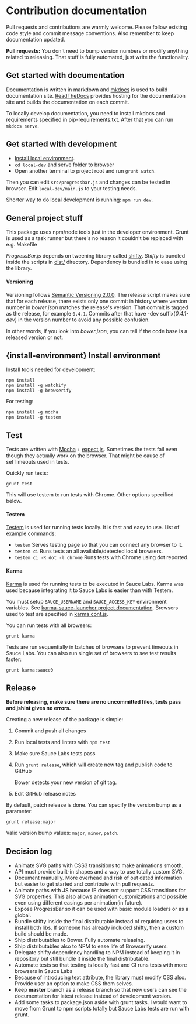 # Contribution documentation

Pull requests and contributions are warmly welcome.
Please follow existing code style and commit message conventions. Also remember to keep documentation
updated.

**Pull requests:** You don't need to bump version numbers or modify anything related to releasing. That stuff is fully automated, just write the functionality.

## Get started with documentation

Documentation is written in markdown and [mkdocs](https://github.com/mkdocs/mkdocs) is used
to build documentation site. [ReadTheDocs](https://readthedocs.org/projects/progressbarjs/)
provides hosting for the documentation site and builds the documentation on each
commit.

To locally develop documentation, you need to install mkdocs and requirements specified
in pip-requirements.txt. After that you can run `mkdocs serve`.

## Get started with development

* [Install local environment](#install-environment).
* `cd local-dev` and serve folder to browser
* Open another terminal to project root and run `grunt watch`.

Then you can edit `src/progressbar.js` and changes can be tested in browser.
Edit `local-dev/main.js` to your testing needs.

Shorter way to do local development is running: ```npm run dev```.

## General project stuff

This package uses npm/node tools just in the developer environment. Grunt is used as a task runner
but there's no reason it couldn't be replaced with e.g. Makefile

*ProgressBar.js* depends on tweening library called [shifty](https://github.com/jeremyckahn/shifty).
*Shifty* is bundled inside the scripts in [dist/](https://github.com/kimmobrunfeldt/progressbar.js/blob/master/dist) directory.
Dependency is bundled in to ease using the library.

#### Versioning

Versioning follows [Semantic Versioning 2.0.0](http://semver.org/). The release script makes sure
that for each release, there exists only one commit in history where version number in *bower.json*
matches the release's version. That commit is tagged as the release, for example `0.4.1`. Commits after that have -dev suffix(*0.4.1-dev*) in the version number to avoid any possible confusion.

In other words, if you look into *bower.json*, you can tell if the code base is a released version or not.


## {install-environment} Install environment

Install tools needed for development:

    npm install
    npm install -g watchify
    npm install -g browserify

For testing:

    npm install -g mocha
    npm install -g testem


## Test

Tests are written with [Mocha](http://mochajs.org/) + [expect.js](https://github.com/LearnBoost/expect.js/).
Sometimes the tests fail even though they actually work on the browser. That might be cause of setTimeouts used
in tests.

Quickly run tests:

    grunt test

This will use testem to run tests with Chrome. Other options specified below.

#### Testem

[Testem](https://github.com/airportyh/testem) is used for running tests locally. It is fast and easy to use.
List of example commands:

* `testem` Serves testing page so that you can connect any browser to it.
* `testem ci` Runs tests an all available/detected local browsers.
* `testem ci -R dot -l chrome` Runs tests with Chrome using dot reported.

#### Karma

[Karma](http://karma-runner.github.io/) is used for running tests to be executed in Sauce Labs.
Karma was used because integrating it to Sauce Labs is easier than with Testem.

You must setup `SAUCE_USERNAME` and `SAUCE_ACCESS_KEY` environment variables.
See [karma-sauce-launcher project documentation](https://github.com/karma-runner/karma-sauce-launcher#username). Browsers used to test are specified in [karma.conf.js](karma.conf.js).

You can run tests with all browsers:

    grunt karma

Tests are run sequentially in batches of browsers to prevent timeouts in Sauce Labs.
You can also run single set of browsers to see test results faster:

    grunt karma:sauce0


## Release

**Before releasing, make sure there are no uncommitted files,
tests pass and jshint gives no errors.**

Creating a new release of the package is simple:

1. Commit and push all changes
2. Run local tests and linters with `npm test`
3. Make sure Sauce Labs tests pass
4. Run `grunt release`, which will create new tag and publish code to GitHub

    Bower detects your new version of git tag.

5. Edit GitHub release notes

By default, patch release is done. You can specify the version bump as a parameter:

    grunt release:major

Valid version bump values: `major`, `minor`, `patch`.


## Decision log

* Animate SVG paths with CSS3 transitions to make animations smooth.
* API must provide built-in shapes and a way to use totally custom SVG.
* Document manually. More overhead and risk of out dated information but easier to get started and contribute with pull requests.
* Animate paths with JS because IE does not support CSS transitions for SVG properties. This also allows
animation customizations and possible even using different easings per animation(in future).
* Expose ProgressBar so it can be used with basic module loaders or as a global.
* Bundle shifty inside the final distributable instead of requiring users to install both libs. If someone has already included shifty, then a custom build should be made.
* Ship distributables to Bower. Fully automate releasing.
* Ship distributables also to NPM to ease life of Browserify users.
* Delegate shifty dependency handling to NPM instead of keeping it in repository but still bundle it inside the final distributable.
* Automate tests so that testing is locally fast and CI runs tests with more browsers in Sauce Labs
* Because of introducing text attribute, the library must modify CSS also. Provide user an option to make CSS them selves.
* Keep **master** branch as a release branch so that new users can see the documentation for latest release instead of development version.
* Add some tasks to package.json aside with grunt tasks. I would want to move from Grunt to npm scripts totally but Sauce Labs tests are run with grunt.
